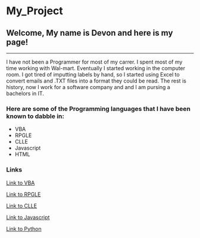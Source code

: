# My_Project

## Welcome, My name is Devon and here is my page!
---

I have not been a Programmer for most of my carrer.  I spent most of my time working with Wal-mart. Eventually I started working in the computer room.  I got tired of imputting labels by hand, so I started using Excel to convert emails and .TXT files into a format they could be read.  The rest is history, now I work for a software company and and I am pursing a bachelors in IT.  

### Here are some of the Programming languages that I have been known to dabble in:
* VBA
* RPGLE
* CLLE
* Javascript
* HTML

### Links
[Link to VBA](https://github.com/Dwalden2021/My_Project/blob/main/VBA.md)

[Link to RPGLE](https://github.com/Dwalden2021/My_Project/blob/main/RPGLE.md)

[Link to CLLE](https://github.com/Dwalden2021/My_Project/blob/main/CLLE.md)

[Link to Javascript](https://github.com/Dwalden2021/My_Project/blob/main/JavaScript.md)

[Link to Python](https://github.com/Dwalden2021/My_Project/blob/main/Python.md)
